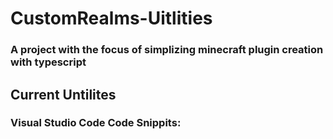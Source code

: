 # CustomRealms-Uitlities

### A project with the focus of simplizing minecraft plugin creation with typescript

## Current Untilites
### Visual Studio Code Code Snippits: